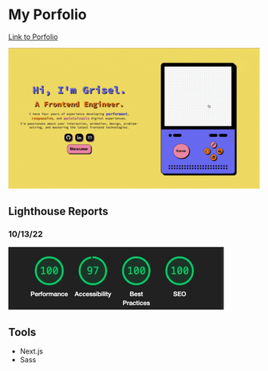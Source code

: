 # My Porfolio

[Link to Porfolio](https://grisel.me)

![Portfolio Preview GIF](https://github.com/GriselSanchez/readme-files/blob/main/portfolio.gif)

## Lighthouse Reports
### 10/13/22
![Lighthouse Report 10/13/22](https://github.com/GriselSanchez/readme-files/blob/main/lighthouse-portfolio.jpeg)


## Tools

- Next.js
- Sass
